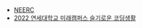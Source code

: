 * [NEERC](./neerc-2022/)
* [2022 연세대학교 미래캠퍼스 슬기로운 코딩생활](./yonseimirae-2022/yonseimirae-2022.pdf)
